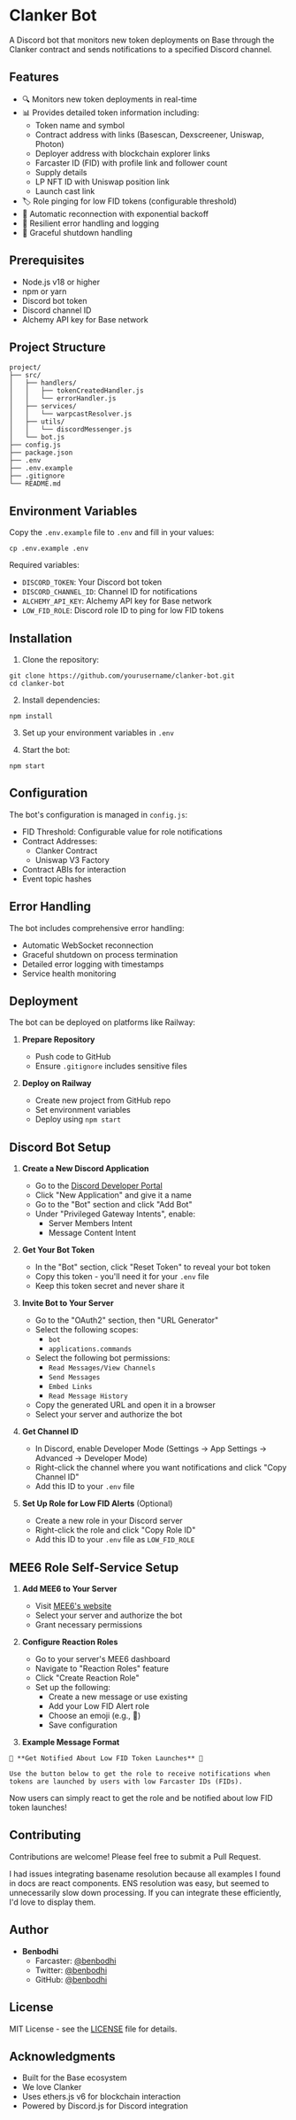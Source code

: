 # Clanker Bot

A Discord bot that monitors new token deployments on Base through the Clanker contract and sends notifications to a specified Discord channel.

## Features

- 🔍 Monitors new token deployments in real-time
- 📊 Provides detailed token information including:
  - Token name and symbol
  - Contract address with links (Basescan, Dexscreener, Uniswap, Photon)
  - Deployer address with blockchain explorer links
  - Farcaster ID (FID) with profile link and follower count
  - Supply details
  - LP NFT ID with Uniswap position link
  - Launch cast link
- 🏷️ Role pinging for low FID tokens (configurable threshold)
- 🔄 Automatic reconnection with exponential backoff
- 💪 Resilient error handling and logging
- 🛑 Graceful shutdown handling

## Prerequisites

- Node.js v18 or higher
- npm or yarn
- Discord bot token
- Discord channel ID
- Alchemy API key for Base network

## Project Structure

```
project/
├── src/
│   ├── handlers/
│   │   ├── tokenCreatedHandler.js
│   │   └── errorHandler.js
│   ├── services/
│   │   └── warpcastResolver.js
│   ├── utils/
│   │   └── discordMessenger.js
│   └── bot.js
├── config.js
├── package.json
├── .env
├── .env.example
├── .gitignore
└── README.md
```

## Environment Variables

Copy the `.env.example` file to `.env` and fill in your values:

```
cp .env.example .env
```

Required variables:
- `DISCORD_TOKEN`: Your Discord bot token
- `DISCORD_CHANNEL_ID`: Channel ID for notifications
- `ALCHEMY_API_KEY`: Alchemy API key for Base network
- `LOW_FID_ROLE`: Discord role ID to ping for low FID tokens

## Installation

1. Clone the repository:
```
git clone https://github.com/yourusername/clanker-bot.git
cd clanker-bot
```

2. Install dependencies:
```
npm install
```

3. Set up your environment variables in `.env`

4. Start the bot:
```
npm start
```

## Configuration

The bot's configuration is managed in `config.js`:
- FID Threshold: Configurable value for role notifications
- Contract Addresses:
  - Clanker Contract
  - Uniswap V3 Factory
- Contract ABIs for interaction
- Event topic hashes

## Error Handling

The bot includes comprehensive error handling:
- Automatic WebSocket reconnection
- Graceful shutdown on process termination
- Detailed error logging with timestamps
- Service health monitoring

## Deployment

The bot can be deployed on platforms like Railway:

1. **Prepare Repository**
   - Push code to GitHub
   - Ensure `.gitignore` includes sensitive files

2. **Deploy on Railway**
   - Create new project from GitHub repo
   - Set environment variables
   - Deploy using `npm start`

## Discord Bot Setup

1. **Create a New Discord Application**
   - Go to the [Discord Developer Portal](https://discord.com/developers/applications)
   - Click "New Application" and give it a name
   - Go to the "Bot" section and click "Add Bot"
   - Under "Privileged Gateway Intents", enable:
     - Server Members Intent
     - Message Content Intent

2. **Get Your Bot Token**
   - In the "Bot" section, click "Reset Token" to reveal your bot token
   - Copy this token - you'll need it for your `.env` file
   - Keep this token secret and never share it

3. **Invite Bot to Your Server**
   - Go to the "OAuth2" section, then "URL Generator"
   - Select the following scopes:
     - `bot`
     - `applications.commands`
   - Select the following bot permissions:
     - `Read Messages/View Channels`
     - `Send Messages`
     - `Embed Links`
     - `Read Message History`
   - Copy the generated URL and open it in a browser
   - Select your server and authorize the bot

4. **Get Channel ID**
   - In Discord, enable Developer Mode (Settings → App Settings → Advanced → Developer Mode)
   - Right-click the channel where you want notifications and click "Copy Channel ID"
   - Add this ID to your `.env` file

5. **Set Up Role for Low FID Alerts** (Optional)
   - Create a new role in your Discord server
   - Right-click the role and click "Copy Role ID"
   - Add this ID to your `.env` file as `LOW_FID_ROLE`

## MEE6 Role Self-Service Setup

1. **Add MEE6 to Your Server**
   - Visit [MEE6's website](https://mee6.xyz/add)
   - Select your server and authorize the bot
   - Grant necessary permissions

2. **Configure Reaction Roles**
   - Go to your server's MEE6 dashboard
   - Navigate to "Reaction Roles" feature
   - Click "Create Reaction Role"
   - Set up the following:
     - Create a new message or use existing
     - Add your Low FID Alert role
     - Choose an emoji (e.g., 🔔)
     - Save configuration

3. **Example Message Format**
```
🚨 **Get Notified About Low FID Token Launches** 🚨

Use the button below to get the role to receive notifications when tokens are launched by users with low Farcaster IDs (FIDs).
```

Now users can simply react to get the role and be notified about low FID token launches!

## Contributing

Contributions are welcome! Please feel free to submit a Pull Request.

I had issues integrating basename resolution because all examples I found in docs are react components. ENS resolution was easy, but seemed to unnecessarily slow down processing. If you can integrate these efficiently, I'd love to display them.

## Author

- **Benbodhi**
  - Farcaster: [@benbodhi](https://warpcast.com/benbodhi)
  - Twitter: [@benbodhi](https://twitter.com/benbodhi)
  - GitHub: [@benbodhi](https://github.com/benbodhi)

## License

MIT License - see the [LICENSE](LICENSE) file for details.

## Acknowledgments

- Built for the Base ecosystem
- We love Clanker
- Uses ethers.js v6 for blockchain interaction
- Powered by Discord.js for Discord integration